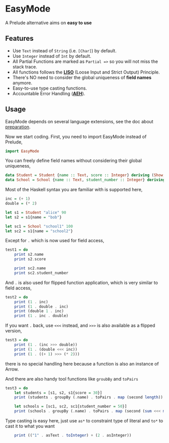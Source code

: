 EasyMode
========

A Prelude alternative aims on **easy to use**

Features
--------

- Use `Text` instead of `String` (i.e. `[Char]`) by default.
- Use `Integer` instead of `Int` by default.
- All Partial Functions are marked as `Partial =>` so you will not miss the stack trace.
- All functions follows the [**LISO**](./doc/LISO.md) (Loose Input and Strict Output) Principle.
- There's NO need to consider the global uniqueness of **field names** anymore.
- Easy-to-use type casting functions.
- Accountable Error Handling ([**AEH**](./doc/AEH.md)).

Usage
-----

EasyMode depends on several language extensions, see the doc about [preparation](./doc/prepare.md).

Now we start coding. First, you need to import EasyMode instead of Prelude,

```haskell
import EasyMode
```

You can freely define field names without considering their global uniqueness,

```haskell
data Student = Student {name :: Text, score :: Integer} deriving (Show, Eq, Ord)
data School = School {name :: Text, student_number :: Integer} deriving (Show, Eq, Ord)
```

Most of the Haskell syntax you are familiar with is supported here,

```haskell
inc = (+ 1)
double = (* 2)

let s1 = Student "alice" 90
let s2 = s1{name = "bob"}

let sc1 = School "school1" 100
let sc2 = s1{name = "school2"}
```

Except for `.` which is now used for field access,

```haskell
test1 = do
    print s2.name
    print s2.score

    print sc2.name
    print sc2.student_number
```

And `.` is also used for flipped function application, which is very similar to field access,

```haskell
test2 = do
    print (1 . inc)
    print (1 . double . inc)
    print (double 1 . inc)
    print (1 . inc . double)
```

If you want `.` back, use `<<<` instead, and `>>>` is also available as a flipped version,

```haskell
test3 = do
    print (1 . (inc >>> double))
    print (1 . (double <<< inc))
    print (1 . ((+ 1) >>> (* 2)))
```

there is no special handling here because a function is also an instance of Arrow.

And there are also handy tool functions like `groubBy` and `toPairs`

```haskell
test3 = do
    let students = [s1, s2, s1{score = 30}]
    print (students . groupBy (.name) . toPairs . map (second length))

    let schools = [sc1, sc2, sc1{student_number = 50}]
    print (schools . groupBy (.name) . toPairs . map (second (sum <<< map (.student_number))))
```

Type casting is easy here, just use `as*` to constraint type of literal and `to*` to cast it to what you want

```haskell
    print (("1" . asText . toInteger) + (2 . asInteger))
```
